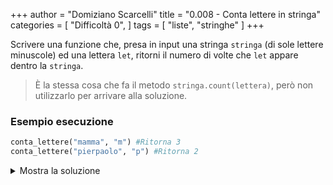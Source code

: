 +++
author = "Domiziano Scarcelli"
title = "0.008 - Conta lettere in stringa"
categories = [
    "Difficoltà 0",
]
tags = [
    "liste",
    "stringhe"
]
+++

Scrivere una funzione che, presa in input una stringa `stringa` (di sole lettere minuscole) ed una lettera `let`, ritorni il numero di volte che `let` appare dentro la `stringa`.

> È la stessa cosa che fa il metodo `stringa.count(lettera)`, però non utilizzarlo per arrivare alla soluzione.

### Esempio esecuzione

```python
conta_lettere("mamma", "m") #Ritorna 3
conta_lettere("pierpaolo", "p") #Ritorna 2
```
<details>
<summary>Mostra la soluzione</summary>

```python
# Mantiene l’ordine delle lettere nella lista
def conta_lettere(stringa, let):
    contatore = 0
    for lettera in stringa:
        if lettera == let:
            contatore += 1
    return contatore
```
Oppure, usando una list comprehension
```python
def conta_lettere(stringa, let):
		contatore = sum(1 for letterea in stringa if lettera == let)
    return contatore
```

</details>
